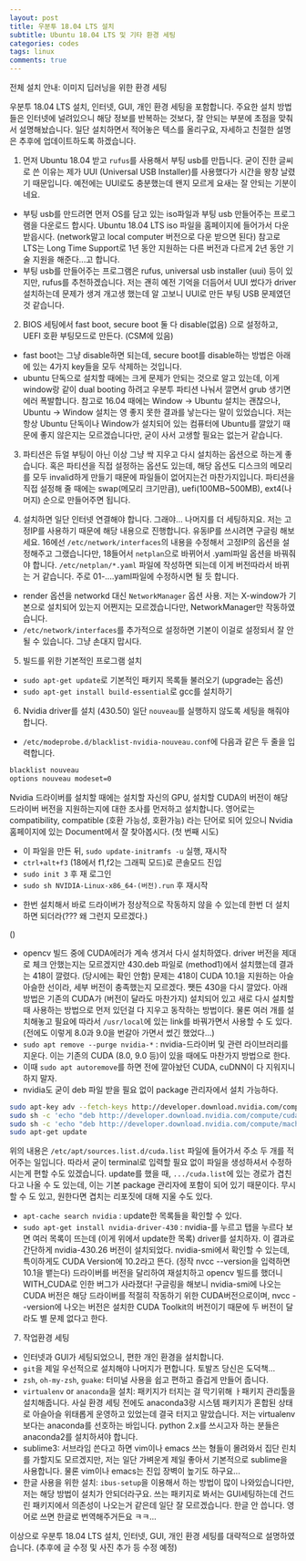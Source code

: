 ```yaml
---
layout: post
title: 우분투 18.04 LTS 설치
subtitle: Ubuntu 18.04 LTS 및 기타 환경 세팅
categories: codes
tags: linux
comments: true
---
```

전체 설치 안내: 이미지 딥러닝을 위한 환경 세팅

우분투 18.04 LTS 설치, 인터넷, GUI, 개인 환경 세팅을 포함합니다. 주요한 설치 방법들은 인터넷에 널려있으니 해당 정보를 반복하는 것보다, 잘 안되는 부분에 초점을 맞춰서 설명해놨습니다. 일단 설치하면서 적어놓은 텍스를 올리구요, 자세하고 친절한 설명은 추후에 업데이트하도록 하겠습니다.

1. 먼저 Ubuntu 18.04 받고 `rufus`를 사용해서 부팅 usb를 만듭니다. 굳이 진한 글씨로 쓴 이유는 제가 UUI (Universal USB Installer)를 사용했다가 시간을 왕창 날렸기 때문입니다. 예전에는 UUI로도 충분했는데 왠지 모르게 요새는 잘 안되는 기분이네요.
- 부팅 usb를 만드려면 먼저 OS를 담고 있는 iso파일과 부팅 usb 만들어주는 프로그램을 다운로드 합시다. Ubuntu 18.04 LTS iso 파일을 홈페이지에 들어가서 다운받읍시다. (network말고 local computer 버전으로 다운 받으면 된다) 참고로 LTS는 Long Time Support로 1년 동안 지원하는 다른 버전과 다르게 2년 동안 기술 지원을 해준다...고 합니다.
- 부팅 usb를 만들어주는 프로그램은 rufus, universal usb installer (uui) 등이 있지만, rufus를 추천하겠습니다. 저는 괜히 예전 기억을 더듬어서 UUI 썼다가 driver 설치하는데 문제가 생겨 개고생 했는데 알 고보니 UUI로 만든 부팅 USB 문제였던 것 같습니다. 

2. BIOS 세팅에서 fast boot, secure boot 둘 다 disable(없음)    으로 설정하고, UEFI 호환 부팅모드로 만든다. (CSM에 있음) 
- fast boot는 그냥 disable하면 되는데, secure boot를 disable하는 방법은 아래에 있는 4가지 key들을 모두 삭제하는 것입니다.
- ubuntu 단독으로 설치할 때에는 크게 문제가 안되는 것으로 알고 있는데, 이게 window랑 같이 dual booting 하려고 우분투 파티션 나눠서 깔면서 grub 생기면 에러 폭발합니다. 참고로 16.04 때에는 Window -> Ubuntu 설치는 괜찮으나, Ubuntu -> Window 설치는 영 좋지 못한 결과를 낳는다는 말이 있었습니다. 저는 항상 Ubuntu 단독이나 Window가 설치되어 있는 컴퓨터에 Ubuntu를 깔았기 때문에 좋지 않은지는 모르겠습니다만, 굳이 사서 고생할 필요는 없는거 같습니다.

3. 파티션은 듀얼 부팅이 아닌 이상 그냥 싹 지우고 다시 설치하는 옵션으로 하는게 좋습니다. 혹은 파티션을 직접 설정하는 옵션도 있는데, 해당 옵션도 디스크의 메모리를 모두 invalid하게 만들기 때문에 파일들이 없어지는건 마찬가지입니다. 파티션을 직접 설정해 줄 때에는 swap(메모리 크기만큼), uefi(100MB~500MB), ext4(나머지) 순으로 만들어주면 됩니다.

4. 설치하면 일단 인터넷 연결해야 합니다. 그래야... 나머지를 더 세팅하지요.
저는 고정IP를 사용하기 때문에 해당 내용으로 진행합니다. 유동IP를 쓰시려면 구글링 해보세요. 16에선 `/etc/network/interfaces`의 내용을 수정해서 고정IP의 옵션을 설정해주고 그랬습니다만, 18들어서 `netplan`으로 바뀌어서 .yaml파일 옵션을 바꿔줘야 합니다. `/etc/netplan/*.yaml` 파일에 작성하면 되는데 이게 버전따라서 바뀌는 거 같습니다. 주로 01-....yaml파일에 수정하시면 될 듯 합니다.
- render 옵션을 networkd 대신 `NetworkManager` 옵션 사용. 저는 X-window가 기본으로 설치되어 있는지 어쩐지는 모르겠습니다만, NetworkManager만 작동하였습니다.
- `/etc/network/interfaces`를 추가적으로 설정하면 기본이 이걸로 설정되서 잘 안될 수 있습니다. 그냥 손대지 맙시다.

5. 빌드를 위한 기본적인 프로그램 설치 
- `sudo apt-get update`로 기본적인 패키지 목록들 불러오기 (upgrade는 옵션)
- `sudo apt-get install build-essential`로 gcc를 설치하기

6. Nvidia driver를 설치 (430.50)
일단 `nouveau`를 실행하지 않도록 세팅을 해줘야 합니다.
- `/etc/modeprobe.d/blacklist-nvidia-nouveau.conf`에 다음과 같은 두 줄을 입력합니다.
```bash
blacklist nouveau
options nouveau modeset=0
```

Nvidia 드라이버를 설치할 때에는 설치할 자신의 GPU, 설치할 CUDA의 버전이 해당 드라이버 버전을 지원하는지에 대한 조사를 먼저하고 설치합니다. 영어로는 compatibility, compatible (호환 가능성, 호환가능) 라는 단어로 되어 있으니 Nvidia 홈페이지에 있는 Document에서 잘 찾아봅시다.
(첫 번째 시도)
- 이 파일을 만든 뒤, `sudo update-initramfs -u` 실행, 재시작
- `ctrl+alt+f3` (18에서 f1,f2는 그래픽 모드)로 콘솔모드 진입 
- `sudo init 3` 후 재 로그인
- `sudo sh NVIDIA-Linux-x86_64-(버전).run` 후 재시작
* 한번 설치해서 바로 드라이버가 정상적으로 작동하지 않을 수 있는데 한번 더 설치하면 되더라(??? 왜 그런지 모르겠다.)

()
- opencv 빌드 중에 CUDA에러가 계속 생겨서 다시 설치하였다. driver 버전을 제대로 체크 안했는지는 모르겠지만
430.deb 파일로 (method1)에서 설치했는데 결과는 418이 깔렸다. (당시에는 확인 안함) 문제는 418이 CUDA 10.1을 지원하는 아슬아슬한 선이라, 세부 버전이 충족했는지 모르겠다. 쨋든 430을 다시 깔았다.
아래 방법은 기존의 CUDA가 (버전이 달라도 마찬가지) 설치되어 있고 새로 다시 설치할 때 사용하는 방법으로 먼저 있던걸 다 지우고 동작하는 방법이다. 물론 여러 개를 설치해놓고 필요에 따라서 `/usr/local`에 있는 link를 바꿔가면서 사용할 수 도 있다. (전에도 이렇게 8.0과 9.0을 번갈아 가면서 썼긴 했었다...)
- `sudo apt remove --purge nvidia-*` : nvidia-드라이버 및 관련 라이브러리를 지운다. 이는 기존의 CUDA (8.0, 9.0 등)이 있을 때에도 마찬가지 방법으로 한다. 
- 이때 `sudo apt autoremove`를 하면 전에 깔아놨던 CUDA, cuDNN이 다 지워지니 하지 말자.
- nvidia도 굳이 deb 파일 받을 필요 없이 package 관리자에서 설치 가능하다.
```bash
sudo apt-key adv --fetch-keys http://developer.download.nvidia.com/compute/cuda/repos/ubuntu1604/x86_64/7fa2af80.pub
sudo sh -c 'echo "deb http://developer.download.nvidia.com/compute/cuda/repos/ubuntu1604/x86_64 /" >> /etc/apt/sources.list.d/cuda.list'
sudo sh -c 'echo "deb http://developer.download.nvidia.com/compute/machine-learning/repos/ubuntu1604/x86_64 /" >> /etc/apt/sources.list.d/cuda.list'
sudo apt-get update
```
위의 내용은 `/etc/apt/sources.list.d/cuda.list` 파일에 들어가서 주소 두 개를 적어주는 일입니다. 따라서 굳이 terminal로 입력할 필요 없이 파일을 생성하셔서 수정하시는게 편할 수도 있겠습니다.
update를 했을 때, `.../cuda.list`에 있는 경로가 겹친다고 나올 수 도 있는데, 이는 기본 package 관리자에 포함이 되어 있기 때문이다. 무시할 수 도 있고, 원한다면 겹치는 리포짓에 대해 지울 수도 있다.
- `apt-cache search nvidia` : update한 목록들을 확인할 수 있다.
- `sudo apt-get install nvidia-driver-430` : nvidia-를 누르고 탭을 누르다 보면 여러 목록이 뜨는데 (이게 위에서 update한 목록) driver를 설치하자.
이 결과로 간단하게 nvidia-430.26 버전이 설치되었다. nvidia-smi에서 확인할 수 있는데, 특이하게도 CUDA Version에 10.2라고 뜬다. (정작 nvcc --version을 입력하면 10.1을 뱉는다)
드라이버를 버전을 달리하여 재설치하고 opencv 빌드를 했더니 WITH_CUDA로 인한 버그가 사라졌다! 
구글링을 해보니 nvidia-smi에 나오는 CUDA 버전은 해당 드라이버를 적절히 작동하기 위한 CUDA버전으로이며, nvcc --version에 나오는 버전은 설치한 CUDA Toolkit의 버전이기 때문에 두 버전이 달라도 별 문제 없다고 한다. 

7. 작업환경 세팅
- 인터넷과 GUI가 세팅되었으니, 편한 개인 환경을 설치합니다.
- `git`을 제일 우선적으로 설치해야 나머지가 편합니다. 토발즈 당신은 도덕책...
- `zsh`, `oh-my-zsh`, `guake`: 터미널 사용을 쉽고 편하고 즐겁게 만들어 줍니다.
- `virtualenv` or `anaconda`을 설치: 패키지가 터지는 걸 막기위해 ㅏ패키지 관리툴을 설치해줍니다. 사실 환경 세팅 전에도 anaconda3랑 시스템 패키지가 혼합된 상태로 아슬아슬 위태롭게 운영하고 있었는데 결국 터지고 말았습니다. 저는 virtualenv보다는 anaconda를 선호하는 바입니다. python 2.x를 쓰시고자 하는 분들은 anaconda2를 설치하셔야 합니다.
- sublime3: 서브라임 쓴다고 하면 vim이나 emacs 쓰는 형들이 몰려와서 집단 린치를 가할지도 모르겠지만, 저는 일단 가벼운게 제일 좋아서 기본적으로 sublime을 사용합니다. 물론 vim이나 emacs는 진입 장벽이 높기도 하구요...
- 한글 사용을 위한 설치: `ibus-setup`을 이용해서 하는 방법이 많이 나와있습니다만, 저는 해당 방법이 설치가 안되더라구요. 쓰는 패키지로 봐서는 GUI세팅하는데 건드린 패키지에서 의존성이 나오는거 같은데 일단 잘 모르겠습니다. 한글 안 씁니다. 영어로 쓰면 한글로 번역해주거든요 ㅋㅋ...

이상으로 우분투 18.04 LTS 설치, 인터넷, GUI, 개인 환경 세팅를 대략적으로 설명하였습니다. (추후에 글 수정 및 사진 추가 등 수정 예정)
